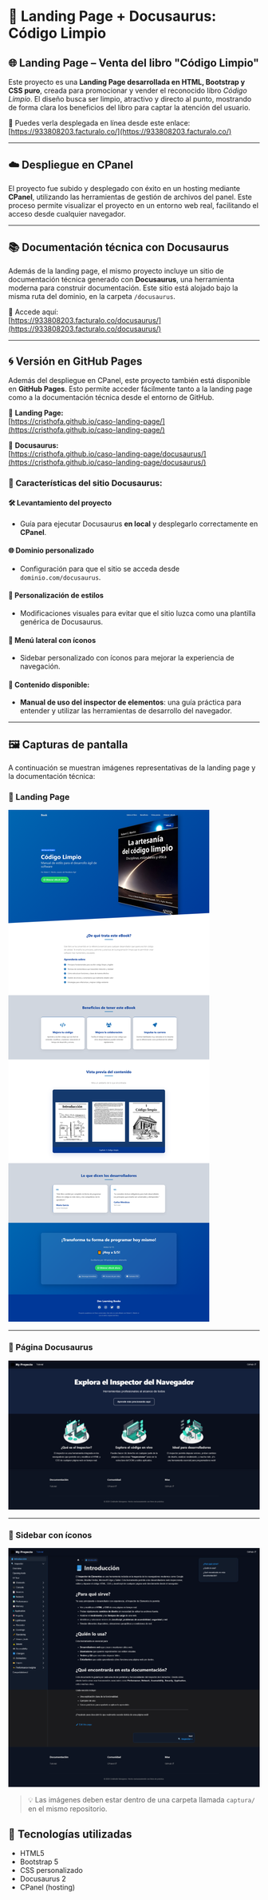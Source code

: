# 📘 Landing Page + Docusaurus: Código Limpio

## 🌐 Landing Page – Venta del libro "Código Limpio"

Este proyecto es una **Landing Page desarrollada en HTML, Bootstrap y CSS puro**, creada para promocionar y vender el reconocido libro _Código Limpio_. El diseño busca ser limpio, atractivo y directo al punto, mostrando de forma clara los beneficios del libro para captar la atención del usuario.

🔗 Puedes verla desplegada en línea desde este enlace:  
[https://933808203.facturalo.co/](https://933808203.facturalo.co/)

---

## ☁️ Despliegue en CPanel

El proyecto fue subido y desplegado con éxito en un hosting mediante **CPanel**, utilizando las herramientas de gestión de archivos del panel. Este proceso permite visualizar el proyecto en un entorno web real, facilitando el acceso desde cualquier navegador.

---

## 📚 Documentación técnica con Docusaurus

Además de la landing page, el mismo proyecto incluye un sitio de documentación técnica generado con **Docusaurus**, una herramienta moderna para construir documentación. Este sitio está alojado bajo la misma ruta del dominio, en la carpeta `/docusaurus`.

🔗 Accede aquí:  
[https://933808203.facturalo.co/docusaurus/](https://933808203.facturalo.co/docusaurus/)

---

## 🌀 Versión en GitHub Pages

Además del despliegue en CPanel, este proyecto también está disponible en **GitHub Pages**. Esto permite acceder fácilmente tanto a la landing page como a la documentación técnica desde el entorno de GitHub.

🔗 **Landing Page:**  
[https://cristhofa.github.io/caso-landing-page/](https://cristhofa.github.io/caso-landing-page/)

🔗 **Docusaurus:**  
[https://cristhofa.github.io/caso-landing-page/docusaurus/](https://cristhofa.github.io/caso-landing-page/docusaurus/)


### 📝 Características del sitio Docusaurus:

#### 🛠️ Levantamiento del proyecto
- Guía para ejecutar Docusaurus **en local** y desplegarlo correctamente en **CPanel**.

#### 🌐 Dominio personalizado
- Configuración para que el sitio se acceda desde `dominio.com/docusaurus`.

#### 🎨 Personalización de estilos
- Modificaciones visuales para evitar que el sitio luzca como una plantilla genérica de Docusaurus.

#### 📑 Menú lateral con íconos
- Sidebar personalizado con íconos para mejorar la experiencia de navegación.

#### 📖 Contenido disponible:
- **Manual de uso del inspector de elementos**: una guía práctica para entender y utilizar las herramientas de desarrollo del navegador.

---

## 🖼️ Capturas de pantalla

A continuación se muestran imágenes representativas de la landing page y la documentación técnica:

### 📄 Landing Page
![Landing](./captura/captura1.png)

---

### 📘 Página Docusaurus
![Docusaurus](./captura/captura2.png)

---

### 🧭 Sidebar con íconos
![Sidebar](./captura/captura3.png)

> 💡 Las imágenes deben estar dentro de una carpeta llamada `captura/` en el mismo repositorio.


## 🚀 Tecnologías utilizadas

- HTML5  
- Bootstrap 5  
- CSS personalizado  
- Docusaurus 2  
- CPanel (hosting)
